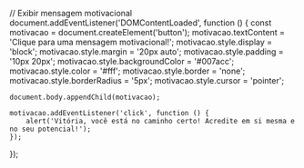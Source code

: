 // Exibir mensagem motivacional
document.addEventListener('DOMContentLoaded', function () {
    const motivacao = document.createElement('button');
    motivacao.textContent = 'Clique para uma mensagem motivacional!';
    motivacao.style.display = 'block';
    motivacao.style.margin = '20px auto';
    motivacao.style.padding = '10px 20px';
    motivacao.style.backgroundColor = '#007acc';
    motivacao.style.color = '#fff';
    motivacao.style.border = 'none';
    motivacao.style.borderRadius = '5px';
    motivacao.style.cursor = 'pointer';

    document.body.appendChild(motivacao);

    motivacao.addEventListener('click', function () {
        alert('Vitória, você está no caminho certo! Acredite em si mesma e no seu potencial!');
    });
});
